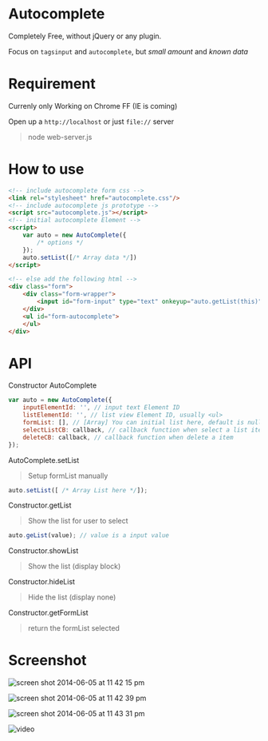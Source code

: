 Autocomplete
===

Completely Free, without jQuery or any plugin.

Focus on `tagsinput` and `autocomplete`, but *small amount* and *known data*

Requirement
===

Currenly only Working on Chrome FF (IE is coming)

Open up a `http://localhost` or just `file://` server

>  node web-server.js

How to use
===
```html
<!-- include autocomplete form css -->
<link rel="stylesheet" href="autocomplete.css"/>
<!-- include autocomplete js prototype -->
<script src="autocomplete.js"></script>
<!-- initial autocomplete Element -->
<script>
    var auto = new AutoComplete({
        /* options */
    });
    auto.setList([/* Array data */])
</script>

<!-- else add the following html -->
<div class="form">
    <div class="form-wrapper">
        <input id="form-input" type="text" onkeyup="auto.getList(this)" placeholder="Type your keywords"/>
    </div>
    <ul id="form-autocomplete">
    </ul>
</div>
```

API
===
Constructor AutoComplete
```javascript
var auto = new AutoComplete({
    inputElementId: '', // input text Element ID
    listElementId: '', // list view Element ID, usually <ul>
    formList: [], // [Array] You can initial list here, default is null Array
    selectListCB: callback, // callback function when select a list item,
    deleteCB: callback, // callback function when delete a item
});
```
AutoComplete.setList

>  Setup formList manually

```javascript
auto.setList([ /* Array List here */]);
```

Constructor.getList

> Show the list for user to select

```javascript
auto.geList(value); // value is a input value
```
Constructor.showList

> Show the list (display block)

Constructor.hideList

> Hide the list (display none)

Constructor.getFormList

> return the formList selected

Screenshot
===
![screen shot 2014-06-05 at 11 42 15 pm](https://cloud.githubusercontent.com/assets/2560096/3189833/f3d6f12c-ecc7-11e3-8e2d-49b85d4f85c5.png)

![screen shot 2014-06-05 at 11 42 39 pm](https://cloud.githubusercontent.com/assets/2560096/3189836/f7c14ca6-ecc7-11e3-9b0e-2b34f26628d0.png)

![screen shot 2014-06-05 at 11 43 31 pm](https://cloud.githubusercontent.com/assets/2560096/3189851/12633d08-ecc8-11e3-9ce6-4e40e35195e5.png)

![video](https://cloud.githubusercontent.com/assets/2560096/3182747/a7671cb4-ec58-11e3-9694-276be9635316.gif)
